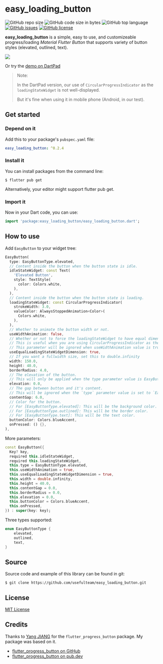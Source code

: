# easy_loading_button

![GitHub repo size](https://img.shields.io/github/repo-size/usefulteam/easy_loading_button.svg)
![GitHub code size in bytes](https://img.shields.io/github/languages/code-size/usefulteam/easy_loading_button.svg)
![GitHub top language](https://img.shields.io/github/languages/top/usefulteam/easy_loading_button.svg)
[![GitHub issues](https://img.shields.io/github/issues/usefulteam/easy_loading_button.svg)](https://github.com/usefulteam/easy_loading_button/issues)
[![GitHub license](https://img.shields.io/github/license/usefulteam/easy_loading_button.svg)](https://github.com/usefulteam/easy_loading_button/blob/master/LICENSE)

**easy_loading_button** is a simple, easy to use, and customizeable progress/loading _Material Flutter Button_ that supports variety of button styles (elevated, outlined, text).

![](https://raw.githubusercontent.com/usefulteam/easy_loading_button/main/media/demo.gif)

Or try the [demo on DartPad](https://dartpad.dev/?id=7a5db7e083ecba0362e08603d62c5aec)

> Note:
> 
> In the DartPad version, our use of `CircularProgressIndicator` as the `loadingStateWidget` is not well-displayed.
> 
> But it's fine when using it in mobile phone (Android, in our test).

## Get started

### **Depend on it**

Add this to your package's `pubspec.yaml` file:

```yaml
easy_loading_button: ^0.2.4
```

### **Install it**

You can install packages from the command line:

```
$ flutter pub get
```

Alternatively, your editor might support flutter pub get.

### **Import it**

Now in your Dart code, you can use:

```dart
import 'package:easy_loading_button/easy_loading_button.dart';

```

## How to use

Add `EasyButton` to your widget tree:

```dart
EasyButton(
  type: EasyButtonType.elevated,
  // Content inside the button when the button state is idle.
  idleStateWidget: const Text(
    'Elevated Button',
    style: TextStyle(
      color: Colors.white,
    ),
  ),
  // Content inside the button when the button state is loading.
  loadingStateWidget: const CircularProgressIndicator(
    strokeWidth: 3.0,
    valueColor: AlwaysStoppedAnimation<Color>(
      Colors.white,
    ),
  ),
  // Whether to animate the button width or not.
  useWidthAnimation: false,
  // Whether or not to force the loadingStateWidget to have equal dimension when useWidthAnimation is set to false.
  // This is useful when you are using CircularProgressIndicator as the loadingStateWidget.
  // This parameter will be ignored when useWidthAnimation value is true.
  useEqualLoadingStateWidgetDimension: true,
  // If you want a fullwidth size, set this to double.infinity
  width: 150.0,
  height: 40.0,
  borderRadius: 4.0,
  // The elevation of the button.
  // This will only be applied when the type parameter value is EasyButtonType.elevated
  elevation: 0.0,
  // The gap between button and it's content.
  // This will be ignored when the `type` parameter value is set to `EasyButtonType.text`
  contentGap: 6.0,
  // Color for the button.
  // For [EasyButtonType.elevated]: This will be the background color.
  // For [EasyButtonType.outlined]: This will be the border color.
  // For [EasyButtonType.text]: This will be the text color.
  buttonColor: Colors.blueAccent,
  onPressed: () {},
),
```

More parameters:
```dart
const EasyButton({
  Key? key,
  required this.idleStateWidget,
  required this.loadingStateWidget,
  this.type = EasyButtonType.elevated,
  this.useWidthAnimation = true,
  this.useEqualLoadingStateWidgetDimension = true,
  this.width = double.infinity,
  this.height = 40.0,
  this.contentGap = 0.0,
  this.borderRadius = 0.0,
  this.elevation = 0.0,
  this.buttonColor = Colors.blueAccent,
  this.onPressed,
}) : super(key: key);
```

Three types supported:
```dart
enum EasyButtonType {
    elevated,
    outlined,
    text,
}
```

## Source
Source code and example of this library can be found in git:

```
$ git clone https://github.com/usefulteam/easy_loading_button.git
```

## License
[MIT License](https://oss.ninja/mit?organization=Useful%20Team)

## Credits
Thanks to [Yang JIANG](https://github.com/jiangyang5157) for the `flutter_progress_button` package. My package was based on it.
- [flutter_progress_button on GitHub](https://github.com/jiangyang5157/flutter_progress_button)
- [flutter_progress_button on pub.dev](https://pub.dev/packages/flutter_progress_button)
